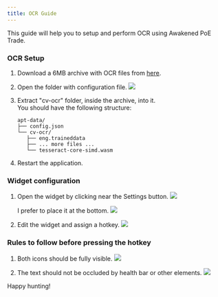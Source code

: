 ```yaml
---
title: OCR Guide
---
```


This guide will help you to setup and perform OCR using Awakened PoE Trade.

### OCR Setup ###

1. Download a 6MB archive with OCR files from [here](https://github.com/SnosMe/awakened-poe-trade/releases/download/v3.20.10007/cv-ocr.zip).

2. Open the folder with configuration file.
   ![](https://i.imgur.com/z5WI9Fx.png)

3. Extract "cv-ocr" folder, inside the archive, into it.\
   You should have the following structure:

   ```
   apt-data/
   ├── config.json
   └── cv-ocr/
      ├── eng.traineddata
      ├── ... more files ...
      └── tesseract-core-simd.wasm
   ```

4. Restart the application.

### Widget configuration ###

1. Open the widget by clicking near the Settings button.
   ![](https://i.imgur.com/Y0RJune.png)

   I prefer to place it at the bottom.
   ![](https://i.imgur.com/bkNDKYg.png)

2. Edit the widget and assign a hotkey.
   ![](https://i.imgur.com/GeOMcal.png)

### Rules to follow before pressing the hotkey ###

1. Both icons should be fully visible.
   ![](https://i.imgur.com/Mu6B6it.png)

2. The text should not be occluded by health bar or other elements.
   ![](https://i.imgur.com/cM2i3Rk.png)

Happy hunting!
